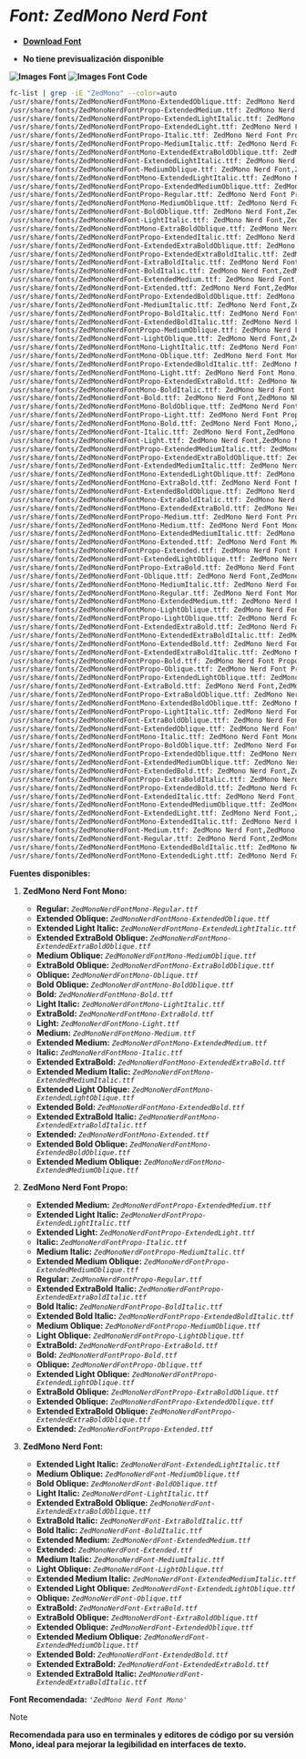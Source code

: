 <!-- Autor: Daniel Benjamin Perez Morales -->
<!-- GitHub: https://github.com/DanielPerezMoralesDev13 -->
<!-- Correo electrónico: danielperezdev@proton.me -->

# ***Font: ZedMono Nerd Font***

- **[Download Font](https://github.com/ryanoasis/nerd-fonts/releases/download/v3.2.1/ZedMono.zip "https://github.com/ryanoasis/nerd-fonts/releases/download/v3.2.1/ZedMono.zip")**

- **No tiene previsualización disponible**

**![Images Font](../../Fonts/ZedMono%20Nerd%20Font.png "Fonts/ZedMono Nerd Font.png")**
**![Images Font Code](../../Font%20Images%20Code/ZedMono%20Nerd%20Font%20Code.png "Font Images Code/ZedMono Nerd Font Code.png")**

```bash
fc-list | grep -iE "ZedMono" --color=auto
/usr/share/fonts/ZedMonoNerdFontMono-ExtendedOblique.ttf: ZedMono Nerd Font Mono,ZedMono NFM,ZedMono NFM Extd Obl:style=Extended Oblique,Italic
/usr/share/fonts/ZedMonoNerdFontPropo-ExtendedMedium.ttf: ZedMono Nerd Font Propo,ZedMono NFP,ZedMono NFP Extd Med:style=Extended Medium,Regular
/usr/share/fonts/ZedMonoNerdFontPropo-ExtendedLightItalic.ttf: ZedMono Nerd Font Propo,ZedMono NFP,ZedMono NFP Extd Light:style=Extended Light Italic,Italic
/usr/share/fonts/ZedMonoNerdFontPropo-ExtendedLight.ttf: ZedMono Nerd Font Propo,ZedMono NFP,ZedMono NFP Extd Light:style=Extended Light,Regular
/usr/share/fonts/ZedMonoNerdFontPropo-Italic.ttf: ZedMono Nerd Font Propo,ZedMono NFP:style=Italic
/usr/share/fonts/ZedMonoNerdFontPropo-MediumItalic.ttf: ZedMono Nerd Font Propo,ZedMono NFP,ZedMono NFP Medium:style=Medium Italic,Italic
/usr/share/fonts/ZedMonoNerdFontMono-ExtendedExtraBoldOblique.ttf: ZedMono Nerd Font Mono,ZedMono NFM,ZedMono NFM Extd ExtBd Obl:style=Extended ExtraBold Oblique,Italic
/usr/share/fonts/ZedMonoNerdFont-ExtendedLightItalic.ttf: ZedMono Nerd Font,ZedMono NF,ZedMono NF Extd Light:style=Extended Light Italic,Italic
/usr/share/fonts/ZedMonoNerdFont-MediumOblique.ttf: ZedMono Nerd Font,ZedMono NF,ZedMono NF Medium Obl:style=Medium Oblique,Italic
/usr/share/fonts/ZedMonoNerdFontMono-ExtendedLightItalic.ttf: ZedMono Nerd Font Mono,ZedMono NFM,ZedMono NFM Extd Light:style=Extended Light Italic,Italic
/usr/share/fonts/ZedMonoNerdFontPropo-ExtendedMediumOblique.ttf: ZedMono Nerd Font Propo,ZedMono NFP,ZedMono NFP Extd Med Obl:style=Extended Medium Oblique,Italic
/usr/share/fonts/ZedMonoNerdFontPropo-Regular.ttf: ZedMono Nerd Font Propo,ZedMono NFP:style=Regular
/usr/share/fonts/ZedMonoNerdFontMono-MediumOblique.ttf: ZedMono Nerd Font Mono,ZedMono NFM,ZedMono NFM Medium Obl:style=Medium Oblique,Italic
/usr/share/fonts/ZedMonoNerdFont-BoldOblique.ttf: ZedMono Nerd Font,ZedMono NF,ZedMono NF Obl:style=Bold Oblique,Bold Italic
/usr/share/fonts/ZedMonoNerdFont-LightItalic.ttf: ZedMono Nerd Font,ZedMono NF,ZedMono NF Light:style=Light Italic,Italic
/usr/share/fonts/ZedMonoNerdFontMono-ExtraBoldOblique.ttf: ZedMono Nerd Font Mono,ZedMono NFM,ZedMono NFM ExtraBold Obl:style=ExtraBold Oblique,Italic
/usr/share/fonts/ZedMonoNerdFontPropo-ExtendedItalic.ttf: ZedMono Nerd Font Propo,ZedMono NFP,ZedMono NFP Extd:style=Extended Italic,Italic
/usr/share/fonts/ZedMonoNerdFont-ExtendedExtraBoldOblique.ttf: ZedMono Nerd Font,ZedMono NF,ZedMono NF Extd ExtBd Obl:style=Extended ExtraBold Oblique,Italic
/usr/share/fonts/ZedMonoNerdFontPropo-ExtendedExtraBoldItalic.ttf: ZedMono Nerd Font Propo,ZedMono NFP,ZedMono NFP Extd ExtBd:style=Extended ExtraBold Italic,Italic
/usr/share/fonts/ZedMonoNerdFont-ExtraBoldItalic.ttf: ZedMono Nerd Font,ZedMono NF,ZedMono NF ExtraBold:style=ExtraBold Italic,Italic
/usr/share/fonts/ZedMonoNerdFont-BoldItalic.ttf: ZedMono Nerd Font,ZedMono NF:style=Bold Italic
/usr/share/fonts/ZedMonoNerdFont-ExtendedMedium.ttf: ZedMono Nerd Font,ZedMono NF,ZedMono NF Extd Med:style=Extended Medium,Regular
/usr/share/fonts/ZedMonoNerdFont-Extended.ttf: ZedMono Nerd Font,ZedMono NF,ZedMono NF Extd:style=Extended,Regular
/usr/share/fonts/ZedMonoNerdFontPropo-ExtendedBoldOblique.ttf: ZedMono Nerd Font Propo,ZedMono NFP,ZedMono NFP Extd Obl:style=Extended Bold Oblique,Bold Italic
/usr/share/fonts/ZedMonoNerdFont-MediumItalic.ttf: ZedMono Nerd Font,ZedMono NF,ZedMono NF Medium:style=Medium Italic,Italic
/usr/share/fonts/ZedMonoNerdFontPropo-BoldItalic.ttf: ZedMono Nerd Font Propo,ZedMono NFP:style=Bold Italic
/usr/share/fonts/ZedMonoNerdFont-ExtendedBoldItalic.ttf: ZedMono Nerd Font,ZedMono NF,ZedMono NF Extd:style=Extended Bold Italic,Bold Italic
/usr/share/fonts/ZedMonoNerdFontPropo-MediumOblique.ttf: ZedMono Nerd Font Propo,ZedMono NFP,ZedMono NFP Medium Obl:style=Medium Oblique,Italic
/usr/share/fonts/ZedMonoNerdFont-LightOblique.ttf: ZedMono Nerd Font,ZedMono NF,ZedMono NF Light Obl:style=Light Oblique,Italic
/usr/share/fonts/ZedMonoNerdFontMono-LightItalic.ttf: ZedMono Nerd Font Mono,ZedMono NFM,ZedMono NFM Light:style=Light Italic,Italic
/usr/share/fonts/ZedMonoNerdFontMono-Oblique.ttf: ZedMono Nerd Font Mono,ZedMono NFM,ZedMono NFM Obl:style=Oblique,Italic
/usr/share/fonts/ZedMonoNerdFontPropo-ExtendedBoldItalic.ttf: ZedMono Nerd Font Propo,ZedMono NFP,ZedMono NFP Extd:style=Extended Bold Italic,Bold Italic
/usr/share/fonts/ZedMonoNerdFontMono-Light.ttf: ZedMono Nerd Font Mono,ZedMono NFM,ZedMono NFM Light:style=Light,Regular
/usr/share/fonts/ZedMonoNerdFontPropo-ExtendedExtraBold.ttf: ZedMono Nerd Font Propo,ZedMono NFP,ZedMono NFP Extd ExtBd:style=Extended ExtraBold,Regular
/usr/share/fonts/ZedMonoNerdFontMono-BoldItalic.ttf: ZedMono Nerd Font Mono,ZedMono NFM:style=Bold Italic
/usr/share/fonts/ZedMonoNerdFont-Bold.ttf: ZedMono Nerd Font,ZedMono NF:style=Bold
/usr/share/fonts/ZedMonoNerdFontMono-BoldOblique.ttf: ZedMono Nerd Font Mono,ZedMono NFM,ZedMono NFM Obl:style=Bold Oblique,Bold Italic
/usr/share/fonts/ZedMonoNerdFontPropo-Light.ttf: ZedMono Nerd Font Propo,ZedMono NFP,ZedMono NFP Light:style=Light,Regular
/usr/share/fonts/ZedMonoNerdFontMono-Bold.ttf: ZedMono Nerd Font Mono,ZedMono NFM:style=Bold
/usr/share/fonts/ZedMonoNerdFont-Italic.ttf: ZedMono Nerd Font,ZedMono NF:style=Italic
/usr/share/fonts/ZedMonoNerdFont-Light.ttf: ZedMono Nerd Font,ZedMono NF,ZedMono NF Light:style=Light,Regular
/usr/share/fonts/ZedMonoNerdFontPropo-ExtendedMediumItalic.ttf: ZedMono Nerd Font Propo,ZedMono NFP,ZedMono NFP Extd Med:style=Extended Medium Italic,Italic
/usr/share/fonts/ZedMonoNerdFontPropo-ExtendedExtraBoldOblique.ttf: ZedMono Nerd Font Propo,ZedMono NFP,ZedMono NFP Extd ExtBd Obl:style=Extended ExtraBold Oblique,Italic
/usr/share/fonts/ZedMonoNerdFont-ExtendedMediumItalic.ttf: ZedMono Nerd Font,ZedMono NF,ZedMono NF Extd Med:style=Extended Medium Italic,Italic
/usr/share/fonts/ZedMonoNerdFontMono-ExtendedLightOblique.ttf: ZedMono Nerd Font Mono,ZedMono NFM,ZedMono NFM Extd Light Obl:style=Extended Light Oblique,Italic
/usr/share/fonts/ZedMonoNerdFontMono-ExtraBold.ttf: ZedMono Nerd Font Mono,ZedMono NFM,ZedMono NFM ExtraBold:style=ExtraBold,Regular
/usr/share/fonts/ZedMonoNerdFont-ExtendedBoldOblique.ttf: ZedMono Nerd Font,ZedMono NF,ZedMono NF Extd Obl:style=Extended Bold Oblique,Bold Italic
/usr/share/fonts/ZedMonoNerdFontMono-ExtraBoldItalic.ttf: ZedMono Nerd Font Mono,ZedMono NFM,ZedMono NFM ExtraBold:style=ExtraBold Italic,Italic
/usr/share/fonts/ZedMonoNerdFontMono-ExtendedExtraBold.ttf: ZedMono Nerd Font Mono,ZedMono NFM,ZedMono NFM Extd ExtBd:style=Extended ExtraBold,Regular
/usr/share/fonts/ZedMonoNerdFontPropo-Medium.ttf: ZedMono Nerd Font Propo,ZedMono NFP,ZedMono NFP Medium:style=Medium,Regular
/usr/share/fonts/ZedMonoNerdFontMono-Medium.ttf: ZedMono Nerd Font Mono,ZedMono NFM,ZedMono NFM Medium:style=Medium,Regular
/usr/share/fonts/ZedMonoNerdFontMono-ExtendedMediumItalic.ttf: ZedMono Nerd Font Mono,ZedMono NFM,ZedMono NFM Extd Med:style=Extended Medium Italic,Italic
/usr/share/fonts/ZedMonoNerdFontMono-Extended.ttf: ZedMono Nerd Font Mono,ZedMono NFM,ZedMono NFM Extd:style=Extended,Regular
/usr/share/fonts/ZedMonoNerdFontPropo-Extended.ttf: ZedMono Nerd Font Propo,ZedMono NFP,ZedMono NFP Extd:style=Extended,Regular
/usr/share/fonts/ZedMonoNerdFont-ExtendedLightOblique.ttf: ZedMono Nerd Font,ZedMono NF,ZedMono NF Extd Light Obl:style=Extended Light Oblique,Italic
/usr/share/fonts/ZedMonoNerdFontPropo-ExtraBold.ttf: ZedMono Nerd Font Propo,ZedMono NFP,ZedMono NFP ExtraBold:style=ExtraBold,Regular
/usr/share/fonts/ZedMonoNerdFont-Oblique.ttf: ZedMono Nerd Font,ZedMono NF,ZedMono NF Obl:style=Oblique,Italic
/usr/share/fonts/ZedMonoNerdFontMono-MediumItalic.ttf: ZedMono Nerd Font Mono,ZedMono NFM,ZedMono NFM Medium:style=Medium Italic,Italic
/usr/share/fonts/ZedMonoNerdFontMono-Regular.ttf: ZedMono Nerd Font Mono,ZedMono NFM:style=Regular
/usr/share/fonts/ZedMonoNerdFontMono-ExtendedMedium.ttf: ZedMono Nerd Font Mono,ZedMono NFM,ZedMono NFM Extd Med:style=Extended Medium,Regular
/usr/share/fonts/ZedMonoNerdFontMono-LightOblique.ttf: ZedMono Nerd Font Mono,ZedMono NFM,ZedMono NFM Light Obl:style=Light Oblique,Italic
/usr/share/fonts/ZedMonoNerdFontPropo-LightOblique.ttf: ZedMono Nerd Font Propo,ZedMono NFP,ZedMono NFP Light Obl:style=Light Oblique,Italic
/usr/share/fonts/ZedMonoNerdFont-ExtendedExtraBold.ttf: ZedMono Nerd Font,ZedMono NF,ZedMono NF Extd ExtBd:style=Extended ExtraBold,Regular
/usr/share/fonts/ZedMonoNerdFontMono-ExtendedExtraBoldItalic.ttf: ZedMono Nerd Font Mono,ZedMono NFM,ZedMono NFM Extd ExtBd:style=Extended ExtraBold Italic,Italic
/usr/share/fonts/ZedMonoNerdFontMono-ExtendedBold.ttf: ZedMono Nerd Font Mono,ZedMono NFM,ZedMono NFM Extd:style=Extended Bold,Bold
/usr/share/fonts/ZedMonoNerdFont-ExtendedExtraBoldItalic.ttf: ZedMono Nerd Font,ZedMono NF,ZedMono NF Extd ExtBd:style=Extended ExtraBold Italic,Italic
/usr/share/fonts/ZedMonoNerdFontPropo-Bold.ttf: ZedMono Nerd Font Propo,ZedMono NFP:style=Bold
/usr/share/fonts/ZedMonoNerdFontPropo-Oblique.ttf: ZedMono Nerd Font Propo,ZedMono NFP,ZedMono NFP Obl:style=Oblique,Italic
/usr/share/fonts/ZedMonoNerdFontPropo-ExtendedLightOblique.ttf: ZedMono Nerd Font Propo,ZedMono NFP,ZedMono NFP Extd Light Obl:style=Extended Light Oblique,Italic
/usr/share/fonts/ZedMonoNerdFont-ExtraBold.ttf: ZedMono Nerd Font,ZedMono NF,ZedMono NF ExtraBold:style=ExtraBold,Regular
/usr/share/fonts/ZedMonoNerdFontPropo-ExtraBoldOblique.ttf: ZedMono Nerd Font Propo,ZedMono NFP,ZedMono NFP ExtraBold Obl:style=ExtraBold Oblique,Italic
/usr/share/fonts/ZedMonoNerdFontMono-ExtendedBoldOblique.ttf: ZedMono Nerd Font Mono,ZedMono NFM,ZedMono NFM Extd Obl:style=Extended Bold Oblique,Bold Italic
/usr/share/fonts/ZedMonoNerdFontPropo-LightItalic.ttf: ZedMono Nerd Font Propo,ZedMono NFP,ZedMono NFP Light:style=Light Italic,Italic
/usr/share/fonts/ZedMonoNerdFont-ExtraBoldOblique.ttf: ZedMono Nerd Font,ZedMono NF,ZedMono NF ExtraBold Obl:style=ExtraBold Oblique,Italic
/usr/share/fonts/ZedMonoNerdFont-ExtendedOblique.ttf: ZedMono Nerd Font,ZedMono NF,ZedMono NF Extd Obl:style=Extended Oblique,Italic
/usr/share/fonts/ZedMonoNerdFontMono-Italic.ttf: ZedMono Nerd Font Mono,ZedMono NFM:style=Italic
/usr/share/fonts/ZedMonoNerdFontPropo-BoldOblique.ttf: ZedMono Nerd Font Propo,ZedMono NFP,ZedMono NFP Obl:style=Bold Oblique,Bold Italic
/usr/share/fonts/ZedMonoNerdFontPropo-ExtendedOblique.ttf: ZedMono Nerd Font Propo,ZedMono NFP,ZedMono NFP Extd Obl:style=Extended Oblique,Italic
/usr/share/fonts/ZedMonoNerdFont-ExtendedMediumOblique.ttf: ZedMono Nerd Font,ZedMono NF,ZedMono NF Extd Med Obl:style=Extended Medium Oblique,Italic
/usr/share/fonts/ZedMonoNerdFont-ExtendedBold.ttf: ZedMono Nerd Font,ZedMono NF,ZedMono NF Extd:style=Extended Bold,Bold
/usr/share/fonts/ZedMonoNerdFontPropo-ExtraBoldItalic.ttf: ZedMono Nerd Font Propo,ZedMono NFP,ZedMono NFP ExtraBold:style=ExtraBold Italic,Italic
/usr/share/fonts/ZedMonoNerdFontPropo-ExtendedBold.ttf: ZedMono Nerd Font Propo,ZedMono NFP,ZedMono NFP Extd:style=Extended Bold,Bold
/usr/share/fonts/ZedMonoNerdFont-ExtendedItalic.ttf: ZedMono Nerd Font,ZedMono NF,ZedMono NF Extd:style=Extended Italic,Italic
/usr/share/fonts/ZedMonoNerdFontMono-ExtendedMediumOblique.ttf: ZedMono Nerd Font Mono,ZedMono NFM,ZedMono NFM Extd Med Obl:style=Extended Medium Oblique,Italic
/usr/share/fonts/ZedMonoNerdFont-ExtendedLight.ttf: ZedMono Nerd Font,ZedMono NF,ZedMono NF Extd Light:style=Extended Light,Regular
/usr/share/fonts/ZedMonoNerdFontMono-ExtendedItalic.ttf: ZedMono Nerd Font Mono,ZedMono NFM,ZedMono NFM Extd:style=Extended Italic,Italic
/usr/share/fonts/ZedMonoNerdFont-Medium.ttf: ZedMono Nerd Font,ZedMono NF,ZedMono NF Medium:style=Medium,Regular
/usr/share/fonts/ZedMonoNerdFont-Regular.ttf: ZedMono Nerd Font,ZedMono NF:style=Regular
/usr/share/fonts/ZedMonoNerdFontMono-ExtendedBoldItalic.ttf: ZedMono Nerd Font Mono,ZedMono NFM,ZedMono NFM Extd:style=Extended Bold Italic,Bold Italic
/usr/share/fonts/ZedMonoNerdFontMono-ExtendedLight.ttf: ZedMono Nerd Font Mono,ZedMono NFM,ZedMono NFM Extd Light:style=Extended Light,Regular
```

**Fuentes disponibles:**

1. **ZedMono Nerd Font Mono:**
   - **Regular:** *`ZedMonoNerdFontMono-Regular.ttf`*
   - **Extended Oblique:** *`ZedMonoNerdFontMono-ExtendedOblique.ttf`*
   - **Extended Light Italic:** *`ZedMonoNerdFontMono-ExtendedLightItalic.ttf`*
   - **Extended ExtraBold Oblique:** *`ZedMonoNerdFontMono-ExtendedExtraBoldOblique.ttf`*
   - **Medium Oblique:** *`ZedMonoNerdFontMono-MediumOblique.ttf`*
   - **ExtraBold Oblique:** *`ZedMonoNerdFontMono-ExtraBoldOblique.ttf`*
   - **Oblique:** *`ZedMonoNerdFontMono-Oblique.ttf`*
   - **Bold Oblique:** *`ZedMonoNerdFontMono-BoldOblique.ttf`*
   - **Bold:** *`ZedMonoNerdFontMono-Bold.ttf`*
   - **Light Italic:** *`ZedMonoNerdFontMono-LightItalic.ttf`*
   - **ExtraBold:** *`ZedMonoNerdFontMono-ExtraBold.ttf`*
   - **Light:** *`ZedMonoNerdFontMono-Light.ttf`*
   - **Medium:** *`ZedMonoNerdFontMono-Medium.ttf`*
   - **Extended Medium:** *`ZedMonoNerdFontMono-ExtendedMedium.ttf`*
   - **Italic:** *`ZedMonoNerdFontMono-Italic.ttf`*
   - **Extended ExtraBold:** *`ZedMonoNerdFontMono-ExtendedExtraBold.ttf`*
   - **Extended Medium Italic:** *`ZedMonoNerdFontMono-ExtendedMediumItalic.ttf`*
   - **Extended Light Oblique:** *`ZedMonoNerdFontMono-ExtendedLightOblique.ttf`*
   - **Extended Bold:** *`ZedMonoNerdFontMono-ExtendedBold.ttf`*
   - **Extended ExtraBold Italic:** *`ZedMonoNerdFontMono-ExtendedExtraBoldItalic.ttf`*
   - **Extended:** *`ZedMonoNerdFontMono-Extended.ttf`*
   - **Extended Bold Oblique:** *`ZedMonoNerdFontMono-ExtendedBoldOblique.ttf`*
   - **Extended Medium Oblique:** *`ZedMonoNerdFontMono-ExtendedMediumOblique.ttf`*

2. **ZedMono Nerd Font Propo:**
   - **Extended Medium:** *`ZedMonoNerdFontPropo-ExtendedMedium.ttf`*
   - **Extended Light Italic:** *`ZedMonoNerdFontPropo-ExtendedLightItalic.ttf`*
   - **Extended Light:** *`ZedMonoNerdFontPropo-ExtendedLight.ttf`*
   - **Italic:** *`ZedMonoNerdFontPropo-Italic.ttf`*
   - **Medium Italic:** *`ZedMonoNerdFontPropo-MediumItalic.ttf`*
   - **Extended Medium Oblique:** *`ZedMonoNerdFontPropo-ExtendedMediumOblique.ttf`*
   - **Regular:** *`ZedMonoNerdFontPropo-Regular.ttf`*
   - **Extended ExtraBold Italic:** *`ZedMonoNerdFontPropo-ExtendedExtraBoldItalic.ttf`*
   - **Bold Italic:** *`ZedMonoNerdFontPropo-BoldItalic.ttf`*
   - **Extended Bold Italic:** *`ZedMonoNerdFontPropo-ExtendedBoldItalic.ttf`*
   - **Medium Oblique:** *`ZedMonoNerdFontPropo-MediumOblique.ttf`*
   - **Light Oblique:** *`ZedMonoNerdFontPropo-LightOblique.ttf`*
   - **ExtraBold:** *`ZedMonoNerdFontPropo-ExtraBold.ttf`*
   - **Bold:** *`ZedMonoNerdFontPropo-Bold.ttf`*
   - **Oblique:** *`ZedMonoNerdFontPropo-Oblique.ttf`*
   - **Extended Light Oblique:** *`ZedMonoNerdFontPropo-ExtendedLightOblique.ttf`*
   - **ExtraBold Oblique:** *`ZedMonoNerdFontPropo-ExtraBoldOblique.ttf`*
   - **Extended Oblique:** *`ZedMonoNerdFontPropo-ExtendedOblique.ttf`*
   - **Extended ExtraBold Oblique:** *`ZedMonoNerdFontPropo-ExtendedExtraBoldOblique.ttf`*
   - **Extended:** *`ZedMonoNerdFontPropo-Extended.ttf`*

3. **ZedMono Nerd Font:**
   - **Extended Light Italic:** *`ZedMonoNerdFont-ExtendedLightItalic.ttf`*
   - **Medium Oblique:** *`ZedMonoNerdFont-MediumOblique.ttf`*
   - **Bold Oblique:** *`ZedMonoNerdFont-BoldOblique.ttf`*
   - **Light Italic:** *`ZedMonoNerdFont-LightItalic.ttf`*
   - **Extended ExtraBold Oblique:** *`ZedMonoNerdFont-ExtendedExtraBoldOblique.ttf`*
   - **ExtraBold Italic:** *`ZedMonoNerdFont-ExtraBoldItalic.ttf`*
   - **Bold Italic:** *`ZedMonoNerdFont-BoldItalic.ttf`*
   - **Extended Medium:** *`ZedMonoNerdFont-ExtendedMedium.ttf`*
   - **Extended:** *`ZedMonoNerdFont-Extended.ttf`*
   - **Medium Italic:** *`ZedMonoNerdFont-MediumItalic.ttf`*
   - **Light Oblique:** *`ZedMonoNerdFont-LightOblique.ttf`*
   - **Extended Medium Italic:** *`ZedMonoNerdFont-ExtendedMediumItalic.ttf`*
   - **Extended Light Oblique:** *`ZedMonoNerdFont-ExtendedLightOblique.ttf`*
   - **Oblique:** *`ZedMonoNerdFont-Oblique.ttf`*
   - **ExtraBold:** *`ZedMonoNerdFont-ExtraBold.ttf`*
   - **ExtraBold Oblique:** *`ZedMonoNerdFont-ExtraBoldOblique.ttf`*
   - **Extended Oblique:** *`ZedMonoNerdFont-ExtendedOblique.ttf`*
   - **Extended Medium Oblique:** *`ZedMonoNerdFont-ExtendedMediumOblique.ttf`*
   - **Extended Bold:** *`ZedMonoNerdFont-ExtendedBold.ttf`*
   - **Extended ExtraBold:** *`ZedMonoNerdFont-ExtendedExtraBold.ttf`*
   - **Extended ExtraBold Italic:** *`ZedMonoNerdFont-ExtendedExtraBoldItalic.ttf`*

**Font Recomendada:** *`'ZedMono Nerd Font Mono'`*

> [!NOTE]
> **Recomendada para uso en terminales y editores de código por su versión Mono, ideal para mejorar la legibilidad en interfaces de texto.**
